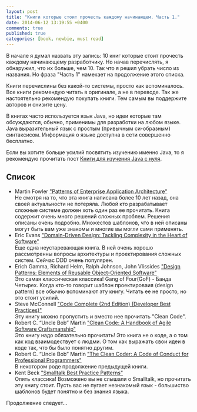 ```yaml
---
layout: post
title: "Книги которые стоит прочесть каждому начинающем. Часть 1."
date: 2014-06-12 13:19:55 +0400
comments: true
published: true
categories: [book, newbie, must read]
---
```


В начале я думал назвать эту запись: 10 книг которые стоит прочесть каждому начинающему разработчику. Но начав перечислять, я обнаружил,
что их больше, чем 10. Так что я решил убрать число из названия. Но фраза "Часть 1" намекает на продолжение этого списка.

Книги перечислины без какой-то системы, просто как вспоминалось. Все книги рекомендую читать в оригинале, а не в переводе.
Так же настоятельно рекомендую покупать книги. Тем самым вы поддержите авторов и снизите цену.

<!-- more -->

В книгах часто используется язык Java, но идеи которые там обсуждаются, обычно, применимы для разработки на любом языке. Java выразительный язык с простым (привычным си-образным) синтаксисом. Информация о языке доступна в сети совершенно бесплатно.

Если вы хотите больше усилий посвятить изучению именно Java, то я рекомендую прочитать пост [Книги для изучения Java с нуля](/blog/2014/06/11/knighi-dlia-izuchieniia-java-s-nulia).

## Список

- Martin Fowler ["Patterns of Enterprise Application Architecture"](http://www.amazon.com/Enterprise-Application-Architecture-Addison-Wesley-Signature-ebook/dp/B008OHVDFM)  
Не смотря на то, что эта книга написана более 10 лет назад, она своей актуальности не потеряла. Любой кто разрабатывает сложные системе должен хоть один раз ее прочитать. Книга содержит очень много решений сложных проблем. Решения описаны очень подробно. Множестов шаблонов, что в ней описаны могут быть вам уже знакомы и многие вы могли сами применять.
- Eric Evans ["Domain-Driven Design: Tackling Complexity in the Heart of Software"](http://www.amazon.com/Domain-Driven-Design-Tackling-Complexity-Software-ebook/dp/B00794TAUG)  
Еще одна неустаревающая книга. В ней очень хорошо рассмотренны вопросы архитектуры и проектирования сложных систем. Сейчас DDD очень популярен.
- Erich Gamma, Richard Helm, Ralph Johnson, John Vlissides ["Design Patterns: Elements of Reusable Object-Oriented Software"](http://www.amazon.com/Design-Patterns-Elements-Reusable-Object-Oriented-ebook/dp/B000SEIBB8)  
Это самая классическая классика! Gang of Four(GoF) - Банда Четырех. Когда кто-то говорит шаблон проектироваия (design pattern) все обычно вспоминают эту книгу. Читать ее не просто, но это стоит усилий.
- Steve McConnell ["Code Complete (2nd Edition) (Developer Best Practices)"](http://www.amazon.com/Code-Complete-Developer-Best-Practices-ebook/dp/B00JDMPOSY)  
Эту книгу можно пропустить и вместо нее прочитать "Clean Code".
- Robert C. “Uncle Bob” Martin ["Clean Code: A Handbook of Agile Software Craftsmanship"](http://www.amazon.com/Clean-Code-Handbook-Software-Craftsmanship-ebook/dp/B001GSTOAM)  
Это книгу надо обязательно прочитать! Это книга не о коде, а о том как код взаимодествует с людми. О том как выражать свои идеи в коде так, что бы было понятно другим. 
- Robert C. “Uncle Bob” Martin ["The Clean Coder: A Code of Conduct for Professional Programmers"](http://www.amazon.com/Clean-Coder-Conduct-Professional-Programmers-ebook/dp/B0050JLC9Y)  
В некотором роде продолжение предыдущей книги. 
- Kent Beck ["Smalltalk Best Practice Patterns"](http://www.amazon.com/Smalltalk-Best-Practice-Patterns-Kent-ebook/dp/B00BBDLIME)  
Опять классика! Возможено вы не слышали о Smalltalk, но прочитать эту книгу стоит. Пусть вас не пугает незнакомый язык - большиство шаблонов будет понятно и без знания языка.


Продолжение следует...